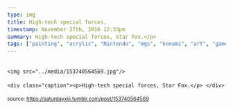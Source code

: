 ```yaml
---
type: img
title: High-tech special forces, 
timestamp: November 27th, 2016 12:33pm
summary: High-tech special forces, Star Fox.</p> 
tags: ["painting", "acrylic", "Nintendo", "mgs", "konami", "art", "game]
---
```


                
                
                
                                                                                        <img src="../media/153740564569.jpg"/>
                                                                                          <div class="caption"><p>High-tech special forces, Star Fox.</p> </div>
                                    
                
                
                
                
                                
<small>source: https://saturdayxiii.tumblr.com/post/153740564569</small>